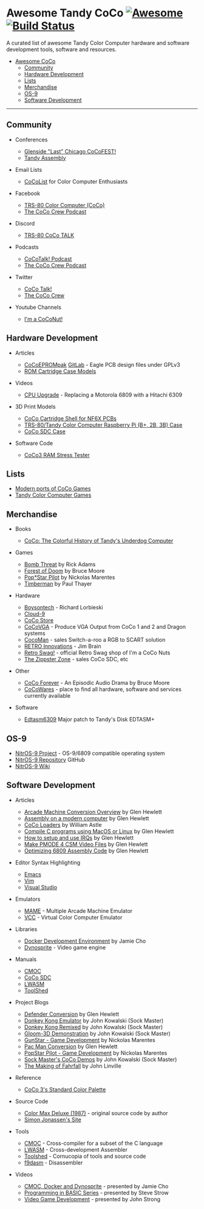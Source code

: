 # Awesome Tandy CoCo [![Awesome](https://awesome.re/badge-flat.svg)](https://awesome.re) [![Build Status](https://travis-ci.org/dougmasten/awesome-coco.svg?branch=master)](https://travis-ci.org/dougmasten/awesome-coco)

A curated list of awesome Tandy Color Computer hardware and software development tools, software and resources.

- [Awesome CoCo](#awesome-coco)
    - [Community](#community)
    - [Hardware Development](#hardware-development)
    - [Lists](#lists)
    - [Merchandise](#merchandise)
    - [OS-9](#os-9)
    - [Software Development](#software-development)

- - -
## Community

* Conferences
    * [Glenside "Last" Chicago CoCoFEST!](http://www.glensideccc.com/)
    * [Tandy Assembly](http://www.tandyassembly.com/)

* Email Lists
    * [CoCoList](https://pairlist5.pair.net/mailman/listinfo/coco) for Color Computer Enthusiasts

* Facebook
    * [TRS-80 Color Computer (CoCo)](https://www.facebook.com/groups/2359462640/)
    * [The CoCo Crew Podcast](https://www.facebook.com/groups/1606095809633762/)

* Discord
    * [TRS-80 CoCo TALK](https://discordapp.com/invite/4J5nHXm)

* Podcasts
    * [CoCoTalk! Podcast](http://cocotalk.live/)
    * [The CoCo Crew Podcast](http://www.cococrew.org)

* Twitter
    * [CoCo Talk!](https://twitter.com/CoCoTALKlive)
    * [The CoCo Crew](https://twitter.com/CoCoCrewPodcast)

* Youtube Channels
    * [I'm a CoCoNut!](https://www.youtube.com/channel/UCspFbd1b1vwuhsj0ZVehd2w)

## Hardware Development

* Articles
    * [CoCoEPROMpak](http://www.nf6x.net/2013/10/cocoeprompak/) [GitLab](https://gitlab.com/NF6X_Retrocomputing/CoCoEPROMpak) - Eagle PCB design files under GPLv3
    * [ROM Cartridge Case Models](https://gitlab.com/NF6X_Retrocomputing/CoCoProgramPakCases)

* Videos
    * [CPU Upgrade](https://youtu.be/yDq0_MCY87o) - Replacing a Motorola 6809 with a Hitachi 6309

* 3D Print Models
    * [CoCo Cartridge Shell for NF6X PCBs](https://www.thingiverse.com/thing:2536842)
    * [TRS-80/Tandy Color Computer Raspberry Pi (B+, 2B, 3B) Case](https://www.thingiverse.com/thing:1584811)
    * [CoCo SDC Case](https://www.thingiverse.com/thing:1592139)

* Software Code
    * [CoCo3 RAM Stress Tester](https://github.com/richard42/cocostress)

## Lists

* [Modern ports of CoCo Games](http://subethasoftware.com/2014/02/21/modern-ports-of-coco-games/)
* [Tandy Color Computer Games](http://www.lcurtisboyle.com/nitros9/coco_game_list.html)

## Merchandise

* Books
    * [CoCo: The Colorful History of Tandy's Underdog Computer](https://www.amazon.com/CoCo-Colorful-History-Underdog-Computer/dp/1466592478)

* Games
    * [Bomb Threat](http://rickadams.org/bombthreat/) by Rick Adams
    * [Forest of Doom](http://fod.gracenote.ca/) by Bruce Moore
    * [Pop\*Star Pilot](http://www.nickmarentes.com/ProjectArchive/popstar.html) by Nickolas Marentes
    * [Timberman](http://8bit256.com/dvds/) by Paul Thayer

* Hardware
    * [Boysontech](https://boysontech.com/marketplace) - Richard Lorbieski
    * [Cloud-9](http://www.cloud9tech.com/)
    * [CoCo Store](https://www.colorcomputerstore.com)
    * [CoCoVGA](http://cocovga.com/) - Produce VGA Output from CoCo 1 and 2 and Dragon systems
    * [CocoMan](http://coco3scartcable.com) - sales Switch-a-roo a RGB to SCART solution
    * [RETRO Innovations](http://store.go4retro.com/coco) - Jim Brain
    * [Retro Swag!](http://8bit256.com) - official Retro Swag shop of I'm a CoCo Nuts
    * [The Zippster Zone](https://thezippsterzone.com) - sales CoCo SDC, etc

* Other
    * [CoCo Forever](http://cocoforever.gracenote.ca/) - An Episodic Audio Drama by Bruce Moore
    * [CoCoWares](http://cocowares.com/) - place to find all hardware, software and services currently available

* Software
    * [Edtasm6309](http://aaronwolfe.com/robert.gault/Coco/Sales/Edtasm6309.htm) Major patch to Tandy's Disk EDTASM+

## OS-9

* [NitrOS-9 Project](http://www.nitros9.org/battle.html) - OS-9/6809 compatible operating system
* [NitrOS-9 Repository](https://github.com/boisy/nitros9) GitHub
* [NitrOS-9 Wiki](https://nitros9.sourceforge.io/wiki/index.php/Main_Page)

## Software Development

* Articles
    * [Arcade Machine Conversion Overview](https://nowhereman999.wordpress.com/2018/01/20/arcade-machine-conversion-to-the-coco-overview/) by Glen Hewlett
    * [Assembly on a modern computer](https://nowhereman999.wordpress.com/2017/06/19/coco-6809-assembly-on-a-modern-computer/) by Glen Hewlett
    * [CoCo Loaders](http://lost.l-w.ca/0x05/wp-content/uploads/2010/02/Coco-Loaders.pdf) by William Astle
    * [Compile C programs using MacOS or Linux](https://nowhereman999.wordpress.com/2016/11/08/compiling-c-programs-for-the-old-radio-shack-trs-80-color-computer-running-under-rsdos-using-macos-or-linux/) by Glen Hewlett
    * [How to setup and use IRQs](https://nowhereman999.wordpress.com/2017/11/17/how-to-setup-and-use-irqs-on-the-trs-80-color-computer-part-1-what-is-an-irq-and-when-would-i-use-it/) by Glen Hewlett
    * [Make PMODE 4 CSM Video Files](https://nowhereman999.wordpress.com/2017/07/31/how-to-make-pmode-4-csm-video-files-for-the-coco-trs-80-color-computer/) by Glen Hewlett
    * [Optimizing 6809 Assembly Code](https://nowhereman999.wordpress.com/2017/09/14/optimizing-6809-assembly-code-part-1-quick-and-easy-changes-to-speedup-your-code/) by Glen Hewlett

* Editor Syntax Highlighting
    * [Emacs](https://gitlab.com/NF6X_Retrocomputing/lwasm-mode)
    * [Vim](https://github.com/74hc595/Ultim809/blob/master/code/as6809.vim)
    * [Visual Studio](https://marketplace.visualstudio.com/items?itemName=Tandy.6x09-assembly)

* Emulators
    * [MAME](http://www.mamedev.org/release.html) - Multiple Arcade Machine Emulator
    * [VCC](https://github.com/VCCE/VCC/releases) - Virtual Color Computer Emulator

* Libraries
    * [Docker Development Environment](https://github.com/jamieleecho/coco-dev) by Jamie Cho
    * [Dynosprite](https://github.com/richard42/dynosprite) - Video game engine

* Manuals
    * [CMOC](https://perso.b2b2c.ca/~sarrazip/dev/cmoc-manual.html)
    * [CoCo SDC](https://goo.gl/bZ9ebS)
    * [LWASM](http://lwtools.projects.l-w.ca/manual/manual.pdf)
    * [ToolShed](http://toolshed.sourceforge.net/ToolShed.html)

* Project Blogs
    * [Defender Conversion](https://nowhereman999.wordpress.com/2017/12/31/defender-conversion-for-the-coco-3-part-1/) by Glen Hewlett
    * [Donkey Kong Emulator](http://users.axess.com/twilight/sock/dk/index.html) by John Kowalski (Sock Master)
    * [Donkey Kong Remixed](http://users.axess.com/twilight/sock/dkremix/index.html) by John Kowalski (Sock Master)
    * [Gloom-3D Demonstration](http://users.axess.com/twilight/sock/gloom/gloom.html) by John Kowalski (Sock Master)
    * [GunStar - Game Development](http://www.nickmarentes.com/Gunstar/index.html) by Nickolas Marentes
    * [Pac Man Conversion](https://nowhereman999.wordpress.com/2016/12/29/zilog-z80-to-motorola-6809-transcode-part-001/) by Glen Hewlett
    * [PopStar Pilot - Game Development](http://www.nickmarentes.com/PopstarPilot/index.html) by Nickolas Marentes
    * [Sock Master's CoCo Demos](http://users.axess.com/twilight/sock/cocofile/demo.html) by John Kowalski (Sock Master)
    * [The Making of Fahrfall](http://fahrfall.blogspot.com/) by John Linville

* Reference
    * [CoCo 3's Standard Color Palette](http://fd501.com/home/blog/coco-color-palette/)

* Source Code
    * [Color Max Deluxe (1987)](https://github.com/milliluk/colormax) - original source code by author
    * [Simon Jonassen's Site](http://www.roust-it.dk/coco/)

* Tools
    * [CMOC](https://perso.b2b2c.ca/~sarrazip/dev/cmoc.html) - Cross-compiler for a subset of the C language
    * [LWASM](http://lwtools.projects.l-w.ca/) - Cross-development Assembler
    * [Toolshed](https://github.com/boisy/toolshed) - Cornucopia of tools and source code
    * [f9dasm](https://github.com/Arakula/f9dasm) - Disassembler

* Videos
    * [CMOC, Docker and Dynosprite](https://youtu.be/zn_iLt9j900) - presented by Jamie Cho
    * [Programming in BASIC Series](https://www.youtube.com/watch?v=bidwWkEkuSI&list=PLpy5fe6Zd8ccUvxkGHgvLGo70jScz-7wT) - presented by Steve Strow
    * [Video Game Development](https://youtu.be/6wCLunU_dno) - presented by John Strong
